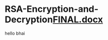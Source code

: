 # RSA-Encryption-and-Decryption[FINAL.docx](https://github.com/user-attachments/files/22748157/FINAL.docx)
hello bhai
